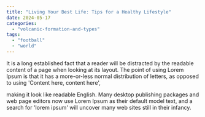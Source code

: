```yaml
---
title: "Living Your Best Life: Tips for a Healthy Lifestyle"
date: 2024-05-17
categories: 
  - "volcanic-formation-and-types"
tags: 
  - "football"
  - "world"
---
```


It is a long established fact that a reader will be distracted by the readable content of a page when looking at its layout. The point of using Lorem Ipsum is that it has a more-or-less normal distribution of letters, as opposed to using 'Content here, content here',

making it look like readable English. Many desktop publishing packages and web page editors now use Lorem Ipsum as their default model text, and a search for 'lorem ipsum' will uncover many web sites still in their infancy.

